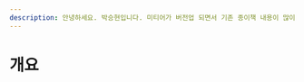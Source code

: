 ```yaml
---
description: 안녕하세요. 박승현입니다. 미티어가 버전업 되면서 기존 종이책 내용이 많이 변경되어 이렇게 AS 페이지를 만들게 되었습니다. 감사합니다.
---
```


# 개요

